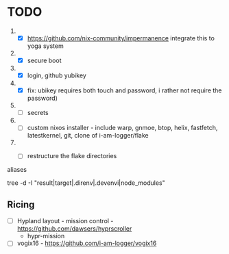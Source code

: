 # TODO

1. - [x] https://github.com/nix-community/impermanence integrate this to yoga system
2. - [x] secure boot
3. - [x] login, github yubikey
4. - [x] fix: ubikey requires both touch and password, i rather not require the password)
5. - [ ] secrets 
6. - [ ] custom nixos installer - include warp, gnmoe, btop, helix, fastfetch, latestkernel, git, clone of i-am-logger/flake
7. - [ ] restructure the flake directories 


aliases

tree -d -I "result|target|.direnv|.devenvi|node_modules"

## Ricing

- [ ] Hypland layout - mission control - https://github.com/dawsers/hyprscroller
    - hypr-mission 
- [ ] vogix16 - https://github.com/i-am-logger/vogix16
